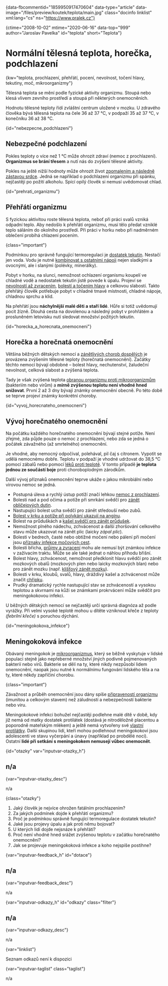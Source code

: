 
{data-fbcommentid="1859950917470604" data-type="article" data-image="/files/preview/koutek/teplota/main.jpg" class="docinfo linklist" xml:lang="cs" ns="https://www.pralek.cz"}

{ctime="2008-10-02" mtime="2020-06-16" data-top="999" author="Jaroslav Pavelka" id="teplota" short="Teplota"}

# Normální tělesná teplota, horečka, podchlazení

<!-- generated attribute kw by user_updatekw.sh on 2021-12-06, do not edit -->

{kw="teplota, prochlazení, přehřátí, pocení, nevolnost, točení hlavy, tekutiny, moč, mikroorganizmy"}

Tělesná teplota se mění podle fyzické aktivity organizmu. Stoupá nebo klesá vlivem zevního prostředí a stoupá při některých onemocněních.

Hodnotu tělesné teploty řídí zvláštní centrum uložené v mozku. U zdravého člověka bývá tělesná teplota na čele 36 až 37 °C, v podpaží 35 až 37 °C, v konečníku 36 až 38 °C.

{id="nebezpecne_podchlazeni"}

## Nebezpečné podchlazení

Pokles teploty o více než 1 °C může ohrozit zdraví (nemoc z prochlazení). **Organizmus se brání třesem** a nutí nás do zvýšení tělesné aktivity.

Pokles na ještě nižší hodnoty může ohrozit život [zpomalením a následně zástavou srdce][1]. Jedná se například o podchlazení organizmu při spánku, nejčastěji po požití alkoholu. Spící opilý člověk si nemusí uvědomovat chlad.

{id="prehrati_organizmu"}

## Přehřátí organizmu

S fyzickou aktivitou roste tělesná teplota, neboť při práci svalů vzniká odpadní teplo. Aby nedošlo k přehřátí organizmu, musí tělo předat vzniklé teplo sáláním do okolního prostředí. Při práci v horku nebo při nadměrném oblečení probíhá chlazení pocením.

{class="important"}

Podmínkou pro správně fungující termoregulaci je [dostatek tekutin][2]. Nestačí jen voda. Vodu je nutné [kombinovat s ostatními nápoji][2] nejen sladkými a ovocnými, ale i slanými (polévky, minerálky).

Pobyt v horku, na slunci, nemožnost ochlazení organismu koupelí ve chladné vodě a nedostatek tekutin jistě povede k úpalu. Projeví se [nevolností až zvracením][3], [bolestí a točením hlavy][4] a celkovou slabostí. Takto přehřátý člověk potřebuje pobyt v chladné tmavé místnosti, chladné nápoje, chladnou sprchu a klid.

Na přehřátí jsou **náchylnější malé děti a staří lidé**. Hůře si totiž uvědomují pocit žízně. Dlouhá cesta na dovolenou a následný pobyt v prohřátém a prosluněném letovisku nutí sledovat množství požitých tekutin.

{id="horecka\_a\_horecnata_onemocneni"}

## Horečka a horečnatá onemocnění

Většina běžných dětských nemocí a [zánětlivých chorob dospělých][5] je provázena zvýšením tělesné teploty (horečnatá onemocnění). Začátky těchto nemocí bývají obdobné – bolest hlavy, nechutenství, žaludeční nevolnost, celková slabost a zvýšená teplota.

Tady je však zvýšená teplota [obranou organizmu proti mikroorganizmům][6] (bakteriím nebo virům) a **mírně zvýšenou teplotu není vhodné hned snižovat**. První 2 až 3 dny bývají známky onemocnění obecně. Po této době se teprve projeví známky konkrétní choroby.

{id="vyvoj\_horecnateho\_onemocneni"}

## Vývoj horečnatého onemocnění

Na počátku každého horečnatého onemocnění bývají stejné potíže. Není zřejmé, zda půjde pouze o nemoc z prochlazení, nebo zda se jedná o počátek závažného (až smrtelného) onemocnění.

Je vhodné, aby nemocný odpočíval, polehával, pil čaj s citronem. Vypotit se udělá nemocnému dobře. Teplotu v podpaží je vhodné udržovat do 38,5 °C pomocí zábalů nebo pomocí [léků proti teplotě][7]. V tomto případě **je teplota jednou ze součástí boje** proti choroboplodným zárodkům.

Další vývoj příznaků onemocnění teprve ukáže o jakou mikrobiální nebo virovou nemoc se jedná.

  * Postupná úleva a rychlý ústup potíží značí lehkou [nemoc z prochlazení][8].
  * Bolesti nad a pod očima a potíže při smrkání svědčí pro [zánět obličejových dutin][9].
  * Nastupující bolest ucha svědčí pro zánět středouší nebo zubů.
  * [Bolest v krku a potíže při polykání ukazují na angínu][8].
  * Bolest na průduškách a [kašel svědčí pro zánět průdušek][10].
  * Nemožnost plného nádechu, zchvácenost a další zhoršování celkového stavu může ukazovat na zánět plic (laicky _zápal plic_).
  * Bolesti v bedrech, časté nebo obtížné močení nebo pálení při močení jsou [příznaky infekce močových cest][11].
  * Bolesti břicha, [průjmy a zvracení][3] mohu ale nemusí být známkou infekce v zažívacím traktu. Může se ale také jednat o náhlou příhodu břišní.
  * Bolest hlavy, zchvácenost, nemožnost předklonit hlavu svědčí pro zánět mozkových obalů (mozkových plen nebo laicky mozkových blan) nebo pro zánět mozku (např. [klíšťový zánět mozku][12]).
  * Bolesti v krku, kloubů, svalů, hlavy, dráždivý kašel a zchvácenost může značit [chřipku][13].
  * Prudký dramatický rychle nastupující stav se zchváceností a vysokou teplotou a skvrnami na kůži se známkami prokrvácení může svědčit pro meningokokovou infekci.

U běžných dětských nemocí se nejčastěji určí správná diagnóza až podle vyrážky. Při velmi vysoké teplotě mohou u dítěte vzniknout křeče z teploty _(febrilní křeče)_ s poruchou dýchání.

{id="meningokokova_infekce"}

## Meningokoková infekce

Obávaný meningokok je [mikroorganizmus][14], který se běžně vyskytuje v lidské populaci stejně jako nepřeberné množství jiných podivně pojmenovaných bakterií nebo virů. Bakterie se dělí na ty, které nikdy nezpůsobí lidem onemocnění, naopak jsou nutné k normálnímu fungování lidského těla a na ty, které někdy zapříčiní chorobu.

{class="important"}

Závažnost a průběh onemocnění jsou dány spíše [připraveností organizmu][15] (imunitou a celkovým stavem) než záludností a nebezpečností bakterie nebo viru.

Meningokokové infekci bohužel nejčastěji podlehne malé dítě v době, kdy již nemá od matky dostatek protilátek (dostává je nitroděložně placentou a poporodně mateřským mlékem) a ještě nemá vytvořeny své [vlastní protilátky][6]. Další skupinou lidí, kteří mohou podlehnout meningokokovi jsou adolescenti ve stavu vyčerpání a únavy (například po probdělé noci). Ostatní **lidé při setkání s meningokokem nemusejí vůbec onemocnět**.

{id="otazky" var="inputvar-otazky_h"}

## n/a

{var="inputvar-otazky_desc"}

n/a

{class="otazky"}

  1. Jaký člověk je nejvíce ohrožen fatálním prochlazením?
  2. Za jakých podmínek dojde k přehřátí organizmu?
  3. Proč je podmínkou správně fungující termoregulace dostatek tekutin?
  4. Jaké jsou projevy úpalu a jak proti němu bojovat?
  5. U kterých lidí dojde nejsnáze k přehřátí?
  6. Proč není vhodné hned srážet zvýšenou teplotu v začátku horečnatého onemocnění?
  7. Jak se projevuje meningokoková infekce a koho nejspíše postihne?

{var="inputvar-feedback_h" id="dotace"}

## n/a

{var="inputvar-feedback_desc"}

n/a

{var="inputvar-odkazy_h" id="odkazy" class="filter"}

## n/a

{var="inputvar-odkazy_desc"}

n/a

{var="linklist"}

Seznam odkazů není k dispozici

{var="inputvar-taglist" class="taglist"}

n/a

 [1]: resuscitace
 [2]: prijem_tekutin
 [3]: travici_potize
 [4]: bolesti_hlavy
 [5]: vyvoj_zanetu
 [6]: imunita
 [7]: analgetika
 [8]: angina
 [9]: ryma
 [10]: kasel
 [11]: mocove_kameny
 [12]: prisate_kliste
 [13]: chripka
 [14]: bakterie
 [15]: jak_neonemocnet

